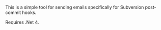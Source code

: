 
This is a simple tool for sending emails specifically for Subversion 
post-commit hooks.

Requires .Net 4.